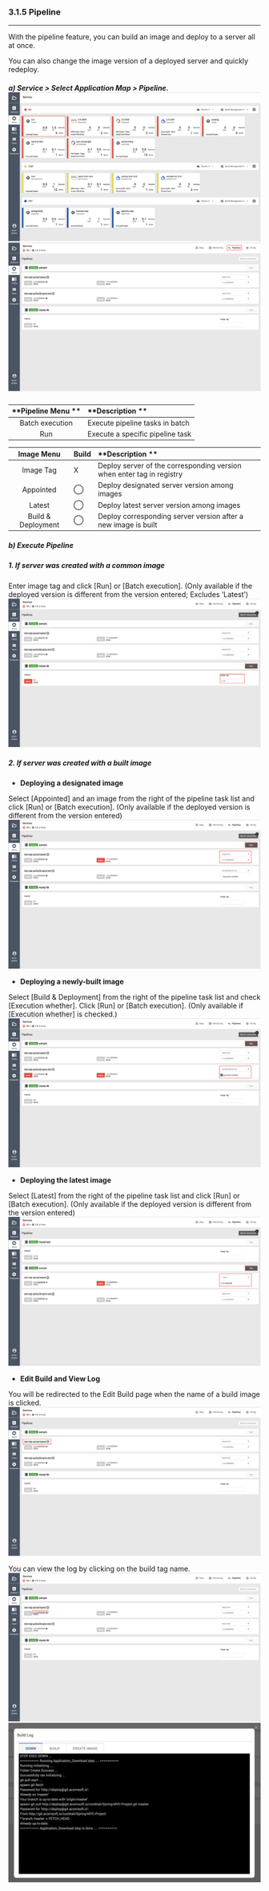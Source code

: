 ### 3.1.5 Pipeline

---

With the pipeline feature, you can build an image and deploy to a server all at once.

You can also change the image version of a deployed server and quickly redeploy.

##### a\) Service > Select Application Map > Pipeline. ![](/assets/EN/2.5/3.1.5_1.png)![](/assets/EN/2.5/3.1.5_2.png)

| **Pipeline Menu ** | **Description ** |
| :---: | :--- |
| Batch execution | Execute pipeline tasks in batch |
| Run | Execute a specific pipeline task |

| **Image Menu** | **Build** | **Description ** |
| :---: | :--- | :--- |
| Image Tag | X | Deploy server of the corresponding version when enter tag in registry |
| Appointed | ⃝ | Deploy designated server version among images |
| Latest | ⃝ | Deploy latest server version among images |
| Build & Deployment | ⃝ | Deploy corresponding server version after a new image is built |

##### b\) Execute Pipeline

##### **1. If server was created with a common image**

Enter image tag and click [Run] or [Batch execution]. \(Only available if the deployed version is different from the version entered; Excludes ‘Latest’\) ![](/assets/EN/2.5/3.1.5_3.png)

##### **2. If server was created with a built image**

* **Deploying a designated image**

Select [Appointed] and an image from the right of the pipeline task list and click [Run] or [Batch execution]. \(Only available if the deployed version is different from the version entered\)![](/assets/EN/2.5/3.1.5_4.png)

* **Deploying a newly-built image**

Select [Build & Deployment] from the right of the pipeline task list and check [Execution whether]. Click [Run] or [Batch execution]. \(Only available if [Execution whether] is checked.\) ![](/assets/EN/2.5/3.1.5_5.png)

* **Deploying the latest image**

Select [Latest] from the right of the pipeline task list and click [Run] or [Batch execution]. \(Only available if the deployed version is different from the version entered\) ![](/assets/EN/2.5/3.1.5_6.png)

* **Edit Build and View Log**

You will be redirected to the Edit Build page when the name of a build image is clicked.![](/assets/EN/2.5/3.1.5_7.png)

You can view the log by clicking on the build tag name.![](/assets/EN/2.5/3.1.5_8.png)![](/assets/EN/2.5/3.1.5_9.png)

